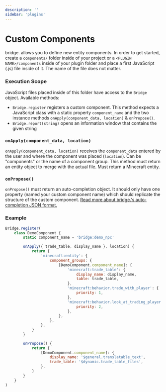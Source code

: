 ```yaml
---
description: ''
sidebar: 'plugins'
---
```


# Custom Components

bridge. allows you to define new entity components. In order to get started, create a `components/` folder inside of your project or a `<PLUGIN NAME>/components` inside of your plugin folder and place a first JavaScript (.js) file inside of it. The name of the file does not matter.

### Execution Scope

JavaScript files placed inside of this folder have access to the `Bridge` object. Available methods:

-   `Bridge.register` registers a custom component. This method expects a JavaScript class with a static property `component_name` and the two instance methods `onApply(component_data, location)` & `onPropose()`.
-   `Bridge.report(string)` opens an information window that contains the given string

### `onApply(component_data, location)`

`onApply(component_data, location)` receives the `component_data` entered by the user and where the component was placed (`location`). Can be "components" or the name of a component group. This method must return an entity object to merge with the actual file. Must return a Minecraft entity.

### `onPropose()`

`onPropose()` must return an auto-completion object. It should only have one property (named your custom component name) which should replicate the structure of the custom component. [Read more about bridge.'s auto-completion JSON format.](/plugin-docs/auto-completions/)

### Example

```javascript
Bridge.register(
	class DemoComponent {
		static component_name = 'bridge:demo_npc'

		onApply({ trade_table, display_name }, location) {
			return {
				'minecraft:entity': {
					component_groups: {
						[DemoComponent.component_name]: {
							'minecraft:trade_table': {
								display_name: display_name,
								table: trade_table,
							},
							'minecraft:behavior.trade_with_player': {
								priority: 1,
							},
							'minecraft:behavior.look_at_trading_player': {
								priority: 2,
							},
						},
					},
				},
			}
		}

		onPropose() {
			return {
				[DemoComponent.component_name]: {
					display_name: '$general.translatable_text',
					trade_table: '$dynamic.trade_table_files',
				},
			}
		}
	}
)
```
